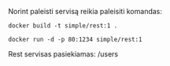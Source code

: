 Norint paleisti servisą reikia paleisiti komandas:

`docker build -t simple/rest:1 .`

`docker run -d -p 80:1234 simple/rest:1`

Rest servisas pasiekiamas: /users

